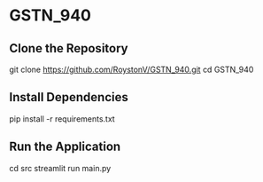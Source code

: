 # GSTN_940

## Clone the Repository
git clone https://github.com/RoystonV/GSTN_940.git
cd GSTN_940

## Install Dependencies
pip install -r requirements.txt

## Run the Application
cd src
streamlit run main.py

